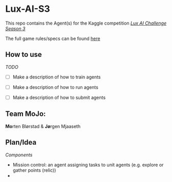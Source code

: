 # Lux-AI-S3
This repo contains the Agent(s) for the Kaggle competition [*Lux AI Challenge Season 3*](https://github.com/Lux-AI-Challenge/Lux-Design-S3/blob/main/kits/README.md)

The full game rules/specs can be found [here](https://github.com/Lux-AI-Challenge/Lux-Design-S3/blob/main/docs/specs.md)

## How to use

*TODO*
- [ ] Make a description of how to train agents 
- [ ] Make a description of how to run agents
- [ ] Make a description of how to submit agents 


## Team MoJo: 
**Mo**rten Blørstad & **Jø**rgen Mjaaseth

## Plan/Idea

*Components*
- Mission control: an agent assigning tasks to unit agents (e.g. explore or gather points (relic))
-  




